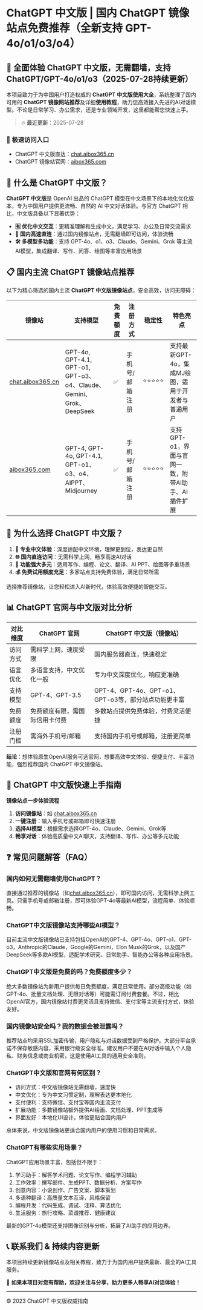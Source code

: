 # ChatGPT 中文版 | 国内 ChatGPT 镜像站点免费推荐（全新支持 GPT-4o/o1/o3/o4）

## 📢 全面体验 ChatGPT 中文版，无需翻墙，支持 ChatGPT/GPT-4o/o1/o3（2025-07-28持续更新）

本项目致力于为中国用户打造权威的 **ChatGPT 中文版使用大全**，系统整理了国内可用的 **ChatGPT 镜像网站推荐**及详细**使用教程**，助力您高效接入先进的AI对话模型。不论是日常学习、办公需求，还是专业领域开发，这里都能帮您快速上手。

> 🔥 **最近更新**：2025-07-28

### 🚀 极速访问入口

- ChatGPT 中文版直达：[chat.aibox365.cn](https://chat.aibox365.cn)
- ChatGPT 镜像站官网：[aibox365.com](https://aibox365.com)

## 🤔 什么是 ChatGPT 中文版？

**ChatGPT 中文版**是 OpenAI 出品的 ChatGPT 模型在中文场景下的本地化优化版本，专为中国用户提供更流畅、自然的 AI 中文对话体验。与官方 ChatGPT 相比，中文版具备以下显著优势：

- **🈶 优化中文交互**：更精准理解和生成中文，满足学习、办公及日常交流需求
- **🚀 国内高速直连**：通过国内镜像站点，无需翻墙即可访问，体验流畅
- **🛠️ 多模型多功能**：支持 GPT-4o、o1、o3、Claude、Gemini、Grok 等主流AI模型，集成翻译、写作、问答、绘图等丰富应用场景

## 📋 国内主流 ChatGPT 镜像站点推荐

以下为精心筛选的国内主流 **ChatGPT 中文版镜像站点**，安全高效，访问无障碍：

| 镜像站 | 支持模型 | 免费额度 | 注册方式 | 稳定性 | 特色亮点 |
|--------|----------|----------|----------|--------|----------|
| [chat.aibox365.cn](https://chat.aibox365.cn) | GPT-4o, GPT-4.1, GPT-o1, GPT-o3、o4、Claude、Gemini、Grok、DeepSeek | ✅ | 手机号/邮箱注册 | ⭐⭐⭐⭐⭐ | 支持最新GPT-4o，集成MJ绘图，适用于开发者与普通用户 |
| [aibox365.com](https://aibox365.com) | GPT-4, GPT-4o, GPT-4.1, GPT-o1、o3、o4、AIPPT、Midjourney | ✅ | 手机号/邮箱注册 | ⭐⭐⭐⭐⭐ | 支持GPT-o1，界面与官网一致，附带AI助手、AI插件扩展 |

## 🌟 为什么选择 ChatGPT 中文版？

1. **📝 专业中文体验**：深度适配中文环境，理解更到位，表达更自然
2. **🌐 国内直连访问**：无需科学上网，畅享高速AI对话
3. **🎯 功能强大多元**：适用写作、编程、论文、翻译、AI PPT、绘图等多重场景
4. **💰 免费试用额度充足**：多家站点支持免费体验，满足日常所需

选择推荐镜像站，让您轻松进入AI新时代，体验高效便捷的智能交互。

## 📊 ChatGPT 官网与中文版对比分析

| 对比维度 | ChatGPT 官网 | ChatGPT 中文版（镜像站） |
|----------|--------------|---------------------------|
| 访问方式 | 需科学上网，速度受限 | 国内服务器直连，快速稳定 |
| 语言优化 | 多语言支持，中文优化一般 | 专为中文深度优化，响应更准确 |
| 支持模型 | GPT-4、GPT-3.5 | GPT-4、GPT-4o、GPT-o1、GPT-o3等，部分站点功能更丰富 |
| 免费额度 | 免费额度有限，需国际信用卡付费 | 多数站点提供免费体验，付费灵活便捷 |
| 注册门槛 | 需海外手机号/邮箱 | 支持国内手机号或邮箱，注册更简单 |

**结论**：想体验原生OpenAI服务可选官网，想要高效中文体验、便捷支付、丰富功能，强烈推荐国内 ChatGPT 中文镜像站。

## 📝 ChatGPT 中文版快速上手指南

**镜像站点一步体验流程**

1. **访问镜像站**：如 [chat.aibox365.cn](https://chat.aibox365.cn)
2. **一键注册**：输入手机号或邮箱即可快速注册
3. **选择AI模型**：根据需求选择GPT-4o、Claude、Gemini、Grok等
4. **畅享对话**：体验高质量中文AI聊天，支持翻译、写作、办公等多元功能

## ❓ 常见问题解答（FAQ）

### 国内如何无需翻墙使用ChatGPT？

直接通过推荐的镜像站（如[chat.aibox365.cn](https://chat.aibox365.cn)），即可国内访问，无需科学上网工具。只需手机号或邮箱注册，即可体验GPT-4o等最新AI模型，流程简单、体验顺畅。

### ChatGPT中文版镜像站支持哪些AI模型？

目前主流中文版镜像站已支持包括OpenAI的GPT-4、GPT-4o、GPT-o1、GPT-o3，Anthropic的Claude，Google的Gemini，Elon Musk的Grok，以及国产DeepSeek等多款AI模型，适配学术研究、日常助手、智能办公等各种应用场景。

### ChatGPT中文版是免费的吗？免费额度多少？

绝大多数镜像站为新用户提供每日免费额度，满足日常使用。部分高级功能（如GPT-4o、批量文档处理、无限对话等）可能需订阅付费套餐。不过，相比OpenAI官方，国内镜像站付费更灵活且支持微信、支付宝等主流支付方式，体验友好。

### 国内镜像站安全吗？我的数据会被泄露吗？

推荐站点均采用SSL加密传输，用户隐私与对话数据受到严格保护。大部分平台承诺不保存敏感内容，采用银行级安全标准。建议用户不要在AI对话中输入个人隐私、财务信息或商业机密，这是使用AI工具的通用安全准则。

### ChatGPT中文版和官网有何区别？

- 访问方式：中文版镜像站无需翻墙，速度快
- 中文优化：专为中文习惯定制，理解表达更本地化
- 支付便利：支持微信、支付宝等国内主流支付
- 扩展功能：多数镜像站额外提供AI绘画、文档处理、PPT生成等
- 界面友好：本地化UI设计，体验更贴合国内用户

总体来说，中文版镜像站更适合国内用户的使用习惯和日常需求。

### ChatGPT有哪些实用场景？

ChatGPT应用场景丰富，包括但不限于：
1. 学习助手：解答学术问题、论文写作、编程学习辅助
2. 工作效率：撰写邮件、生成PPT、数据分析、方案写作
3. 创意内容：小说创作、广告文案、脚本策划
4. 多语种翻译：高质量文本互译，风格保留
5. 编程开发：代码生成、调试、注释、算法优化
6. 生活服务：旅行攻略、菜谱推荐、健康建议

最新的GPT-4o模型还支持图像识别与分析，拓展了AI助手的应用边界。

## 📞 联系我们 & 持续内容更新

本项目持续更新镜像站点及相关教程，致力于为国内用户提供最新、最全的AI工具服务。

🌟 **如果本项目对您有帮助，欢迎关注与分享，助力更多人畅享AI对话体验！**

---

© 2023 ChatGPT 中文版权威指南
